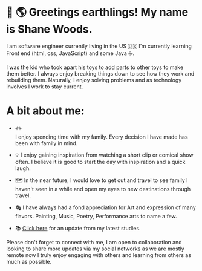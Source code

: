 # 👋 🌎 Greetings earthlings! My name is Shane Woods. 

I am software engineer currently living in the US 🇺🇸  I’m currently learning Front end (html, css, JavaScript) and some Java ☕. 

I was the kid who took apart his toys to add parts to other toys to make them better. I always enjoy breaking things down to see how they work and rebuilding them. Naturally, I enjoy solving problems and as technology involves I work to stay current. 

# A bit about me: 

- 👪 <br>  I enjoy spending time with my family. Every decision I have made has been with family in mind. 
- 💡   I enjoy gaining inspiration from watching a short clip or comical show often. I believe it is good to start the day with inspiration and a quick laugh. 
- 🗺️   In the near future, I would love to get out and travel to see family I haven't seen in a while and open my eyes to new destinations through travel. 
- 🎭   I have always had a fond appreciation for Art and expression of many flavors. Painting, Music, Poetry, Performance arts to name a few. 

- 📚  [Click here][1] for an update from my latest studies.

[1]:https://github.com/shanewoods/List-of-courses/ "Click here"

Please don't forget to connect with me, I am open to collaboration and looking to share more updates via my social networks as we are mostly remote now I truly enjoy engaging with others and learning from others as much as possible. 




<!---
shanewoods/shanewoods is a ✨ special ✨ repository because its `README.md` (this file) appears on your GitHub profile.
You can click the Preview link to take a look at your changes.
--->

